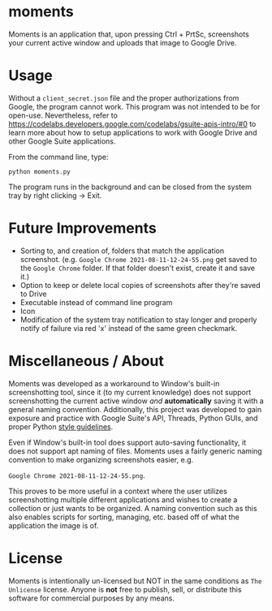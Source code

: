 # moments
Moments is an application that, upon pressing Ctrl + PrtSc, screenshots your current active window and uploads that image to Google Drive.

# Usage
Without a `client_secret.json` file and the proper authorizations from Google, the program cannot work. This program was not intended to be for open-use. Nevertheless, refer to https://codelabs.developers.google.com/codelabs/gsuite-apis-intro/#0 to learn more about how to setup applications to work with Google Drive and other Google Suite applications.

From the command line, type:

```python moments.py```

The program runs in the background and can be closed from the system tray by right clicking -> Exit.

# Future Improvements

- Sorting to, and creation of, folders that match the application screenshot. (e.g. `Google Chrome 2021-08-11-12-24-55.png` get saved to the `Google Chrome` folder. If that folder doesn't exist, create it and save it.)
- Option to keep or delete local copies of screenshots after they're saved to Drive
- Executable instead of command line program
- Icon
- Modification of the system tray notification to stay longer and properly notify of failure via red 'x' instead of the same green checkmark.

# Miscellaneous / About

Moments was developed as a workaround to Window's built-in screenshotting tool, since it (to my current knowledge) does not support screenshotting the current active window *and*  **automatically** saving it with a general naming convention. Additionally, this project was developed to gain exposure and practice with Google Suite's API, Threads, Python GUIs, and proper Python [style guidelines](https://google.github.io/styleguide/pyguide.html).

Even if Window's built-in tool does support auto-saving functionality, it does not support apt naming of files. Moments uses a fairly generic naming convention to make organizing screenshots easier, e.g.

`Google Chrome 2021-08-11-12-24-55.png`.

This proves to be more useful in a context where the user utilizes screenshotting multiple different applications and wishes to create a collection or just wants to be organized. A naming convention such as this also enables scripts for sorting, managing, etc. based off of what the application the image is of.

# License
Moments is intentionally un-licensed but NOT in the same conditions as `The Unlicense` license. Anyone is **not** free to publish, sell, or distribute this software for commercial purposes by any means.